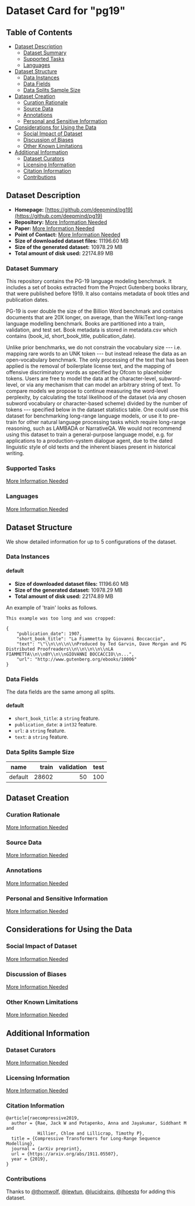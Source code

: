 ---
---

# Dataset Card for "pg19"

## Table of Contents
- [Dataset Description](#dataset-description)
  - [Dataset Summary](#dataset-summary)
  - [Supported Tasks](#supported-tasks)
  - [Languages](#languages)
- [Dataset Structure](#dataset-structure)
  - [Data Instances](#data-instances)
  - [Data Fields](#data-fields)
  - [Data Splits Sample Size](#data-splits-sample-size)
- [Dataset Creation](#dataset-creation)
  - [Curation Rationale](#curation-rationale)
  - [Source Data](#source-data)
  - [Annotations](#annotations)
  - [Personal and Sensitive Information](#personal-and-sensitive-information)
- [Considerations for Using the Data](#considerations-for-using-the-data)
  - [Social Impact of Dataset](#social-impact-of-dataset)
  - [Discussion of Biases](#discussion-of-biases)
  - [Other Known Limitations](#other-known-limitations)
- [Additional Information](#additional-information)
  - [Dataset Curators](#dataset-curators)
  - [Licensing Information](#licensing-information)
  - [Citation Information](#citation-information)
  - [Contributions](#contributions)

## Dataset Description

- **Homepage:** [https://github.com/deepmind/pg19](https://github.com/deepmind/pg19)
- **Repository:** [More Information Needed](https://github.com/huggingface/datasets/blob/master/CONTRIBUTING.md#how-to-contribute-to-the-dataset-cards)
- **Paper:** [More Information Needed](https://github.com/huggingface/datasets/blob/master/CONTRIBUTING.md#how-to-contribute-to-the-dataset-cards)
- **Point of Contact:** [More Information Needed](https://github.com/huggingface/datasets/blob/master/CONTRIBUTING.md#how-to-contribute-to-the-dataset-cards)
- **Size of downloaded dataset files:** 11196.60 MB
- **Size of the generated dataset:** 10978.29 MB
- **Total amount of disk used:** 22174.89 MB

### Dataset Summary

This repository contains the PG-19 language modeling benchmark.
It includes a set of books extracted from the Project Gutenberg books library, that were published before 1919.
It also contains metadata of book titles and publication dates.

PG-19 is over double the size of the Billion Word benchmark and contains documents that are 20X longer, on average, than the WikiText long-range language modelling benchmark.
Books are partitioned into a train, validation, and test set. Book metadata is stored in metadata.csv which contains (book_id, short_book_title, publication_date).

Unlike prior benchmarks, we do not constrain the vocabulary size --- i.e. mapping rare words to an UNK token --- but instead release the data as an open-vocabulary benchmark. The only processing of the text that has been applied is the removal of boilerplate license text, and the mapping of offensive discriminatory words as specified by Ofcom to placeholder tokens. Users are free to model the data at the character-level, subword-level, or via any mechanism that can model an arbitrary string of text.
To compare models we propose to continue measuring the word-level perplexity, by calculating the total likelihood of the dataset (via any chosen subword vocabulary or character-based scheme) divided by the number of tokens --- specified below in the dataset statistics table.
One could use this dataset for benchmarking long-range language models, or use it to pre-train for other natural language processing tasks which require long-range reasoning, such as LAMBADA or NarrativeQA. We would not recommend using this dataset to train a general-purpose language model, e.g. for applications to a production-system dialogue agent, due to the dated linguistic style of old texts and the inherent biases present in historical writing.

### Supported Tasks

[More Information Needed](https://github.com/huggingface/datasets/blob/master/CONTRIBUTING.md#how-to-contribute-to-the-dataset-cards)

### Languages

[More Information Needed](https://github.com/huggingface/datasets/blob/master/CONTRIBUTING.md#how-to-contribute-to-the-dataset-cards)

## Dataset Structure

We show detailed information for up to 5 configurations of the dataset.

### Data Instances

#### default

- **Size of downloaded dataset files:** 11196.60 MB
- **Size of the generated dataset:** 10978.29 MB
- **Total amount of disk used:** 22174.89 MB

An example of 'train' looks as follows.
```
This example was too long and was cropped:

{
    "publication_date": 1907,
    "short_book_title": "La Fiammetta by Giovanni Boccaccio",
    "text": "\"\\n\\n\\n\\nProduced by Ted Garvin, Dave Morgan and PG Distributed Proofreaders\\n\\n\\n\\n\\nLA FIAMMETTA\\n\\nBY\\n\\nGIOVANNI BOCCACCIO\\n...",
    "url": "http://www.gutenberg.org/ebooks/10006"
}
```

### Data Fields

The data fields are the same among all splits.

#### default
- `short_book_title`: a `string` feature.
- `publication_date`: a `int32` feature.
- `url`: a `string` feature.
- `text`: a `string` feature.

### Data Splits Sample Size

| name  |train|validation|test|
|-------|----:|---------:|---:|
|default|28602|        50| 100|

## Dataset Creation

### Curation Rationale

[More Information Needed](https://github.com/huggingface/datasets/blob/master/CONTRIBUTING.md#how-to-contribute-to-the-dataset-cards)

### Source Data

[More Information Needed](https://github.com/huggingface/datasets/blob/master/CONTRIBUTING.md#how-to-contribute-to-the-dataset-cards)

### Annotations

[More Information Needed](https://github.com/huggingface/datasets/blob/master/CONTRIBUTING.md#how-to-contribute-to-the-dataset-cards)

### Personal and Sensitive Information

[More Information Needed](https://github.com/huggingface/datasets/blob/master/CONTRIBUTING.md#how-to-contribute-to-the-dataset-cards)

## Considerations for Using the Data

### Social Impact of Dataset

[More Information Needed](https://github.com/huggingface/datasets/blob/master/CONTRIBUTING.md#how-to-contribute-to-the-dataset-cards)

### Discussion of Biases

[More Information Needed](https://github.com/huggingface/datasets/blob/master/CONTRIBUTING.md#how-to-contribute-to-the-dataset-cards)

### Other Known Limitations

[More Information Needed](https://github.com/huggingface/datasets/blob/master/CONTRIBUTING.md#how-to-contribute-to-the-dataset-cards)

## Additional Information

### Dataset Curators

[More Information Needed](https://github.com/huggingface/datasets/blob/master/CONTRIBUTING.md#how-to-contribute-to-the-dataset-cards)

### Licensing Information

[More Information Needed](https://github.com/huggingface/datasets/blob/master/CONTRIBUTING.md#how-to-contribute-to-the-dataset-cards)

### Citation Information

```
@article{raecompressive2019,
  author = {Rae, Jack W and Potapenko, Anna and Jayakumar, Siddhant M and
            Hillier, Chloe and Lillicrap, Timothy P},
  title = {Compressive Transformers for Long-Range Sequence Modelling},
  journal = {arXiv preprint},
  url = {https://arxiv.org/abs/1911.05507},
  year = {2019},
}

```


### Contributions

Thanks to [@thomwolf](https://github.com/thomwolf), [@lewtun](https://github.com/lewtun), [@lucidrains](https://github.com/lucidrains), [@lhoestq](https://github.com/lhoestq) for adding this dataset.
